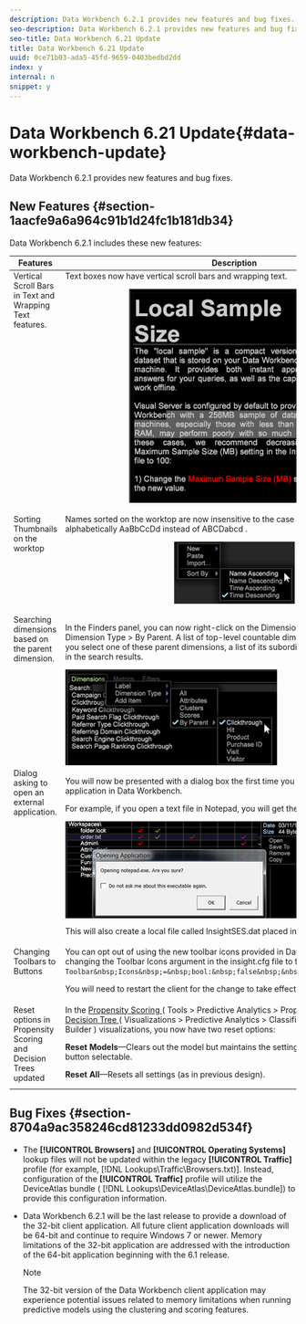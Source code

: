 ```yaml
---
description: Data Workbench 6.2.1 provides new features and bug fixes.
seo-description: Data Workbench 6.2.1 provides new features and bug fixes.
seo-title: Data Workbench 6.21 Update
title: Data Workbench 6.21 Update
uuid: 0ce71b03-ada5-45fd-9659-0403bedbd2dd
index: y
internal: n
snippet: y
---
```


# Data Workbench 6.21 Update{#data-workbench-update}

Data Workbench 6.2.1 provides new features and bug fixes.

## New Features {#section-1aacfe9a6a964c91b1d24fc1b181db34}

Data Workbench 6.2.1 includes these new features: 

<table id="table_E28A6D31E7D941F7A0C2048F0F0F7838"> 
 <thead> 
  <tr> 
   <th colname="col1" class="entry"> Features </th> 
   <th colname="col2" class="entry"> Description </th> 
  </tr> 
 </thead>
 <tbody> 
  <tr valign="top"> 
   <td colname="col1"> Vertical Scroll Bars in Text and Wrapping Text features. </td> 
   <td colname="col2"> Text boxes now have vertical scroll bars and wrapping text. <p style="text-align: center;"> <img placement="break" align="center" id="image_73F372819A2D4FB292402AC13E5196B9" src="assets/scroll_bar.png" /> </p> </td> 
  </tr> 
  <tr valign="top"> 
   <td colname="col1" valign="top"> Sorting Thumbnails on the worktop </td> 
   <td colname="col2"> Names sorted on the worktop are now insensitive to the case of the character, sorting alphabetically AaBbCcDd instead of ABCDabcd . <p style="text-align: center;"> <img align="center" placement="break" id="image_DD98A3BEC0EC44EB82D877238F02F588" src="assets/sort_by_621.png" /> </p> </td> 
  </tr> 
  <tr valign="top"> 
   <td colname="col1"> Searching dimensions based on the parent dimension. </td> 
   <td colname="col2"> <p>In the Finders panel, you can now right-click on the Dimensions tab and click select Dimension Type &gt; By Parent. A list of top-level countable dimensions will display. When you select one of these parent dimensions, a list of its subordinate dimensions will appear in the search results. </p> <img placement="break" align="center" id="image_9C74DDC5FC0448F5A039B97CE7DAD420" src="assets/dim_parent_621.png" /> </td> 
  </tr> 
  <tr valign="top"> 
   <td colname="col1"> Dialog asking to open an external application. </td> 
   <td colname="col2"> <p>You will now be presented with a dialog box the first time you try to open an external application in Data Workbench. </p> <p>For example, if you open a text file in Notepad, you will get the following message. </p> <img align="center" placement="break" id="image_B4F2EB65B8ED4A5F97BF627E41F6E3E8" src="assets/open_exe_621.png" /> <p>This will also create a local file called <span class="filepath"> InsightSES.dat </span> placed in the client install folder. </p> </td> 
  </tr> 
  <tr valign="top"> 
   <td colname="col1"> Changing Toolbars to Buttons </td> 
   <td colname="col2"> You can opt out of using the new toolbar icons provided in Data Workbench 6.2. by changing the <span class="filepath"> Toolbar Icons </span> argument in the <span class="filepath"> insight.cfg </span> file to <span class="filepath"> false </span>. <code> Toolbar&amp;nbsp;Icons&amp;nbsp;=&amp;nbsp;bool:&amp;nbsp;false&amp;nbsp;&amp;nbsp;&amp;nbsp;&amp;nbsp;&amp;nbsp;&amp;nbsp; </code> <p>You will need to restart the client for the change to take effect. </p> </td> 
  </tr> 
  <tr valign="top"> 
   <td colname="col1"> Reset options in Propensity Scoring and Decision Trees updated </td> 
   <td colname="col2"> In the <a href="http://marketing.adobe.com/resources/help/en_US/insight/client/?f=c_visitor_propensity" format="http" scope="external"> Propensity Scoring </a> ( <span class="filepath"> Tools &gt; Predictive Analytics &gt; Propensity Score </span>) and the <a href="http://marketing.adobe.com/resources/help/en_US/insight/client/?f=c_decision_trees" format="http" scope="external"> Decision Tree </a> ( <span class="filepath"> Visualizations &gt; Predictive Analytics &gt; Classifications &gt; Decision Tree Builder </span>) visualizations, you now have two reset options: <p><b>Reset Models</b>—Clears out the model but maintains the settings and inputs. Makes the <b>Go</b> button selectable. </p> <p><b>Reset All</b>—Resets all settings (as in previous design). </p> </td> 
  </tr> 
 </tbody> 
</table>

## Bug Fixes {#section-8704a9ac358246cd81233dd0982d534f}

* The **[!UICONTROL Browsers]** and **[!UICONTROL Operating Systems]** lookup files will not be updated within the legacy **[!UICONTROL Traffic]** profile (for example, [!DNL Lookups\Traffic\Browsers.txt)]. Instead, configuration of the **[!UICONTROL Traffic]** profile will utilize the DeviceAtlas bundle ( [!DNL Lookups\DeviceAtlas\DeviceAtlas.bundle]) to provide this configuration information. 
* Data Workbench 6.2.1 will be the last release to provide a download of the 32-bit client application. All future client application downloads will be 64-bit and continue to require Windows 7 or newer. Memory limitations of the 32-bit application are addressed with the introduction of the 64-bit application beginning with the 6.1 release. 

  >[!NOTE]
  >
  >The 32-bit version of the Data Workbench client application may experience potential issues related to memory limitations when running predictive models using the clustering and scoring features.

